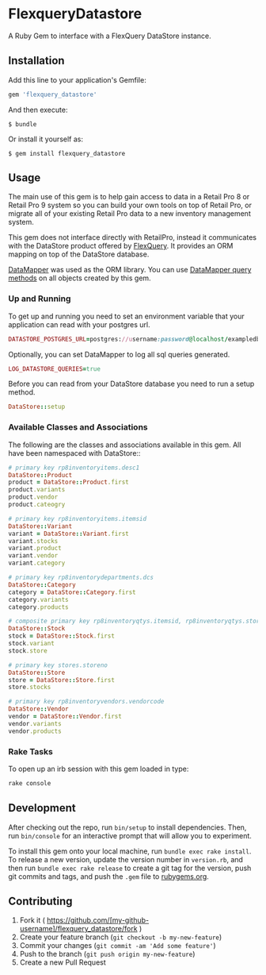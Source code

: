 # FlexqueryDatastore

A Ruby Gem to interface with a FlexQuery DataStore instance.

## Installation

Add this line to your application's Gemfile:

```ruby
gem 'flexquery_datastore'
```

And then execute:

    $ bundle

Or install it yourself as:

    $ gem install flexquery_datastore

## Usage

The main use of this gem is to help gain access to data in a Retail Pro 8 or Retail Pro 9 system so you can build your own tools on top of Retail Pro, or migrate all of your existing Retail Pro data to a new inventory management system.

This gem does not interface directly with RetailPro, instead it communicates with the DataStore product offered by [FlexQuery](flexquery.com). It provides an ORM mapping on top of the DataStore database.

[DataMapper](http://datamapper.org/) was used as the ORM library. You can use [DataMapper query methods](http://datamapper.org/docs/find.html) on all objects created by this gem.

### Up and Running
To get up and running you need to set an environment variable that your application can read with your postgres url.

```ruby
DATASTORE_POSTGRES_URL=postgres://username:password@localhost/exampledb
```
Optionally, you can set DataMapper to log all sql queries generated.
```ruby
LOG_DATASTORE_QUERIES=true
```

Before you can read from your DataStore database you need to run a setup method.
```ruby
DataStore::setup
```
### Available Classes and Associations
The following are the classes and associations available in this gem. All have been namespaced with DataStore::

```ruby
# primary key rp8inventoryitems.desc1
DataStore::Product
product = DataStore::Product.first
product.variants
product.vendor
product.cateogry

# primary key rp8inventoryitems.itemsid
DataStore::Variant
variant = DataStore::Variant.first
variant.stocks
variant.product
variant.vendor
variant.category

# primary key rp8inventorydepartments.dcs
DataStore::Category
category = DataStore::Category.first
category.variants
category.products

# composite primary key rp8inventoryqtys.itemsid, rp8inventoryqtys.storeno
DataStore::Stock
stock = DataStore::Stock.first
stock.variant
stock.store

# primary key stores.storeno
DataStore::Store
store = DataStore::Store.first
store.stocks

# primary key rp8inventoryvendors.vendorcode
DataStore::Vendor
vendor = DataStore::Vendor.first
vendor.variants
vendor.products
```
### Rake Tasks
To open up an irb session with this gem loaded in type:
```ruby
rake console
```

## Development

After checking out the repo, run `bin/setup` to install dependencies. Then, run `bin/console` for an interactive prompt that will allow you to experiment.

To install this gem onto your local machine, run `bundle exec rake install`. To release a new version, update the version number in `version.rb`, and then run `bundle exec rake release` to create a git tag for the version, push git commits and tags, and push the `.gem` file to [rubygems.org](https://rubygems.org).

## Contributing

1. Fork it ( https://github.com/[my-github-username]/flexquery_datastore/fork )
2. Create your feature branch (`git checkout -b my-new-feature`)
3. Commit your changes (`git commit -am 'Add some feature'`)
4. Push to the branch (`git push origin my-new-feature`)
5. Create a new Pull Request
